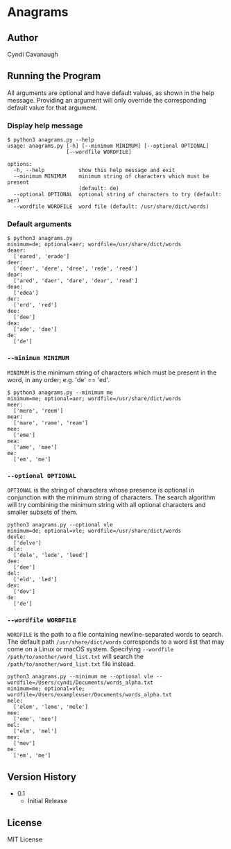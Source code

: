 # Anagrams

## Author

Cyndi Cavanaugh

## Running the Program

All arguments are optional and have default values, as shown in the help message. Providing an argument will only override the corresponding default value for that argument.

### Display help message

```
$ python3 anagrams.py --help
usage: anagrams.py [-h] [--minimum MINIMUM] [--optional OPTIONAL]
                   [--wordfile WORDFILE]

options:
  -h, --help           show this help message and exit
  --minimum MINIMUM    minimum string of characters which must be present
                       (default: de)
  --optional OPTIONAL  optional string of characters to try (default: aer)
  --wordfile WORDFILE  word file (default: /usr/share/dict/words)
```

### Default arguments

```
$ python3 anagrams.py       
minimum=de; optional=aer; wordfile=/usr/share/dict/words
deaer:
  ['eared', 'erade']
deer:
  ['deer', 'dere', 'dree', 'rede', 'reed']
dear:
  ['ared', 'daer', 'dare', 'dear', 'read']
deae:
  ['edea']
der:
  ['erd', 'red']
dee:
  ['dee']
dea:
  ['ade', 'dae']
de:
  ['de']
```

### `--minimum MINIMUM`

`MINIMUM` is the minimum string of characters which must be present in the word, in any order; e.g. 'de' == 'ed'.

```
$ python3 anagrams.py --minimum me  
minimum=me; optional=aer; wordfile=/usr/share/dict/words
meer:
  ['mere', 'reem']
mear:
  ['mare', 'rame', 'ream']
mee:
  ['eme']
mea:
  ['ame', 'mae']
me:
  ['em', 'me']
```

### `--optional OPTIONAL`

`OPTIONAL` is the string of characters whose presence is optional in conjunction with the minimum string of characters. The search algorithm will try combining the minimum string with all optional characters and smaller subsets of them.

```
python3 anagrams.py --optional vle
minimum=de; optional=vle; wordfile=/usr/share/dict/words
devle:
  ['delve']
dele:
  ['dele', 'lede', 'leed']
dee:
  ['dee']
del:
  ['eld', 'led']
dev:
  ['dev']
de:
  ['de']
```

### `--wordfile WORDFILE`

`WORDFILE` is the path to a file containing newline-separated words to search. The default path `/usr/share/dict/words` corresponds to a word list that may come on a Linux or macOS system. Specifying `--wordfile /path/to/another/word_list.txt` will search the `/path/to/another/word_list.txt` file instead. 

```
python3 anagrams.py --minimum me --optional vle --wordfile=/Users/cyndi/Documents/words_alpha.txt
minimum=me; optional=vle; wordfile=/Users/exampleuser/Documents/words_alpha.txt
mele:
  ['elem', 'leme', 'mele']
mee:
  ['eme', 'mee']
mel:
  ['elm', 'mel']
mev:
  ['mev']
me:
  ['em', 'me']
```

## Version History

* 0.1
    * Initial Release

## License

MIT License
